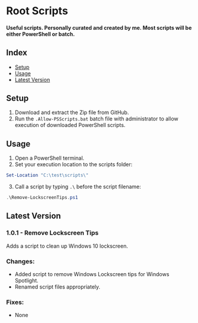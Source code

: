 # Root Scripts

#### Useful scripts. Personally curated and created by me. Most scripts will be either PowerShell or batch.


## Index

<!--toc-start-->
* [Setup](#setup)
* [Usage](#usage)
* [Latest Version](#latest-version)
<!--toc-end-->


## Setup
1. Download and extract the Zip file from GitHub.
2. Run the ```.Allow-PSScripts.bat``` batch file with administrator to allow execution of downloaded PowerShell scripts.


## Usage
1. Open a PowerShell terminal.
2. Set your execution location to the scripts folder:
```powershell
Set-Location "C:\test\scripts\"
```
3. Call a script by typing ```.\``` before the script filename: 
```powershell
.\Remove-LockscreenTips.ps1
```

## Latest Version

### 1.0.1 - Remove Lockscreen Tips
Adds a script to clean up Windows 10 lockscreen.

### Changes:
- Added script to remove Windows Lockscreen tips for Windows Spotlight.
- Renamed script files appropriately.

### Fixes:
- None
